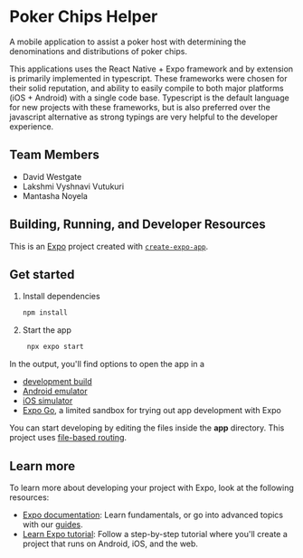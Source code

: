 # Poker Chips Helper
A mobile application to assist a poker host with determining the denominations and distributions of poker chips.

This applications uses the React Native + Expo framework and by extension is primarily implemented in typescript. These frameworks were chosen for their solid reputation, and ability to easily compile to both major platforms (iOS + Android) with a single code base. Typescript is the default language for new projects with these frameworks, but is also preferred over the javascript alternative as strong typings are very helpful to the developer experience. 

## Team Members
* David Westgate
* Lakshmi Vyshnavi Vutukuri
* Mantasha Noyela

## Building, Running, and Developer Resources

This is an [Expo](https://expo.dev) project created with [`create-expo-app`](https://www.npmjs.com/package/create-expo-app).

## Get started

1. Install dependencies

   ```bash
   npm install
   ```

2. Start the app

   ```bash
    npx expo start
   ```

In the output, you'll find options to open the app in a

- [development build](https://docs.expo.dev/develop/development-builds/introduction/)
- [Android emulator](https://docs.expo.dev/workflow/android-studio-emulator/)
- [iOS simulator](https://docs.expo.dev/workflow/ios-simulator/)
- [Expo Go](https://expo.dev/go), a limited sandbox for trying out app development with Expo

You can start developing by editing the files inside the **app** directory. This project uses [file-based routing](https://docs.expo.dev/router/introduction).

## Learn more

To learn more about developing your project with Expo, look at the following resources:

- [Expo documentation](https://docs.expo.dev/): Learn fundamentals, or go into advanced topics with our [guides](https://docs.expo.dev/guides).
- [Learn Expo tutorial](https://docs.expo.dev/tutorial/introduction/): Follow a step-by-step tutorial where you'll create a project that runs on Android, iOS, and the web.
